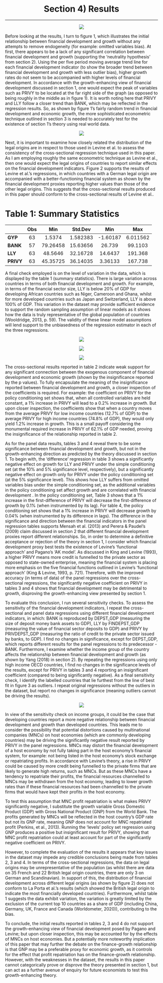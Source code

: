 <h1 align="center"> Section 4) Results </h1> 
<hr />  

<p align="center">
  <img src="https://user-images.githubusercontent.com/79361165/108626767-c155ea80-7449-11eb-8a92-d477e2b30b44.JPG">
</p>

Before looking at the results, I turn to figure 1, which illustrates the initial relationship between financial development and growth without any attempts to remove endogeneity (for example: omitted variables bias). At first, there appears to be a lack of any significant correlation between financial development and growth (supporting the ‘neutrality hypothesis’ from section 2). Using the per five period moving average trend line for each financial development indicator (to show the broader trend between financial development and growth with less outlier bias), higher growth rates do not seem to be accompanied with higher levels of financial development. In accordance with the growth-enhancing view of financial development discussed in section 1, one would expect the peak of variables such as PRIVY to be located at the far right side of the graph (as opposed to being roughly in the middle as in figure 1). It is worth noting here that PRIVY and LLY follow a closer trend than BANK, which may be reflected in the regression results. So, as shown by figure 1’s fairly random trend in financial development and economic growth, the more sophisticated econometric technique outlined in section 3 is needed to accurately test for the existence of section 1’s theory using real world data.  

<p align="center">
  <img src="https://user-images.githubusercontent.com/79361165/108626833-32959d80-744a-11eb-91bc-b3c217508c1d.JPG">
</p>

Next, it is important to examine how closely related the distribution of the legal origins are in respect to those used in Levine et al. to assess the consistency of the cross-sectional regression technique used in this paper. As I am employing roughly the same econometric technique as Levine et al., then one would expect the legal origins of countries to report similar effects on the financial development indicators. Figure 2 supports the results of Levine et al.’s regressions, in which countries with a German legal origin are accompanied with a better-functioning financial system as shown by the financial development proxies reporting higher values than those of the other legal origins. This suggests that the cross-sectional results produced in this paper should conform to the cross-sectional results of Levine et al..

 <h1 align="left"> Table 1: Summary Statistics </h1> 

|          | **Obs** | **Min** | **Std.Dev** | **Min**  | **Max** |
|----------|  :---:  |  :---:  |     :---:   |  :---:   |  :---:  |
| **GYP**  | 63      | 1.5374  | 1.582383    | -1.60187 | 6.011562|
| **BANK** | 57      | 79.26458| 15.63656    | 26.739   | 99.1103 |
| **LLY**  | 63      | 48.5646 | 32.16728    | 14.6437  | 191.368 |
| **PRIVY**| 63      | 45.35725| 36.14035    | 3.36133  | 167.738 |

A final check employed is on the level of variation in the data, which is displayed by the table 1 (summary statistics). There is large variation across countries in terms of both financial development and growth. For example, in terms of the financial sector size, LLY is below 20% of GDP for developing African countries such as Niger, Cameroon and Ghana, whilst for more developed countries such as Japan and Switzerland, LLY is above 100% of GDP.  This variation in the dataset may provide sufficient evidence to support the random sampling assumption of linear models as it shows how the data is truly representative of the global population of countries (Wooldridge, 2013, p. 59). The validity of these linear model assumptions will lend support to the unbiasedness of the regression estimator in each of the three regressions.  

<p align="center">
  <img src="https://user-images.githubusercontent.com/79361165/108627539-067c1b80-744e-11eb-8e49-a44ae254144e.JPG">
</p>

<p align="center">
  <img src="https://user-images.githubusercontent.com/79361165/108627586-578c0f80-744e-11eb-95b2-23c6c7356114.JPG">
</p>

<p align="center">
  <img src="https://user-images.githubusercontent.com/79361165/108627629-8904db00-744e-11eb-869e-5a00aa4b8f05.JPG">
</p>

The cross-sectional results reported in table 2 indicate weak support for any significant connection between the exogenous component of financial development and economic growth (shown by the insignificance reported by the p values). To fully encapsulate the meaning of the insignificance reported between financial development and growth, a closer inspection of the coefficients is required. For example: the coefficient on PRIVY for the policy conditioning set shows that, when all controlled variables are held constant, a 1% increase in PRIVY will lead to a 0.2% increase in growth. But upon closer inspection, the coefficients show that when a country moves from the average PRIVY for low income countries (12.7% of GDP) to the average PRIVY for high income countries (74.8% of GDP), they would only yield 1.2% increase in growth. This is a small payoff considering the monumental required increase in PRIVY of 62.1% of GDP needed, proving the insignificance of the relationship reported in table 2.  

As for the panel data results, tables 3 and 4 reveal there to be some significance between financial development and growth, but not in the growth-enhancing direction as predicted by the theory discussed in section 1. To begin with, the ‘difference’ regression in table 3 shows a significantly negative effect on growth for LLY and PRIVY under the simple conditioning set (at the 10% and 5% significance level, respectively), but a significantly negative effect on growth only for PRIVY under the policy conditioning set (at the 5% significance level). This shows how LLY suffers from omitted variables bias under the simple conditioning set, as the additional variables in the policy conditioning set affect growth and are correlated with financial development . In the policy conditioning set, Table 3 shows that a 1% increase in the first-difference of PRIVY will decrease the first-difference of growth by 0.1% (when instrumented by its lag). For table 4, the policy conditioning set shows that a 1% increase in PRIVY will decrease growth by 0.04% (when instrumented by its difference in lags). The difference in the significance and direction between the financial indicators in the panel regression tables supports Mensah et al. (2013) and Perera & Paudel’s (2009) claim discussed in section 2 that different financial development proxies report different relationships. So, in order to determine a definitive acceptance or rejection of the theory in section 1, I consider which financial development proxy best tests the existence of Levine’s ‘functional approach’ and Pagano’s ‘AK model’. As discussed in King and Levine (1993), a higher PRIVY means more credit is funnelled to the private sector as opposed to state-owned enterprise, meaning the financial system is placing more emphasis on the five financial functions outlined in Levine’s ‘functional approach’  (King & Levine, 1993, p. 721). Therefore, with the improved accuracy (in terms of data) of the panel regressions over the cross-sectional regressions, the significantly negative coefficient on PRIVY in tables 3 and 4 shows that financial development may be detrimental to growth, disproving the growth-enhancing view presented by section 1.  

To evaluate this conclusion, I run several sensitivity checks. To assess the sensitivity of the financial development indicators, I repeat the cross-sectional and panel data regressions using different financial development indicators, in which: BANK is reproduced by DEPST_GDP (measuring the size of deposit money bank assets to GDP), LLY by FINDEPST_GDP (measuring the value of financial sector deposits to GDP) and PRIVY by PRIVDEPST_GDP (measuring the ratio of credit to the private sector issued by banks, to GDP).  I find no changes in significance, except for DEPST_GDP, which reports different results for the panel regressions to its predecessor -  BANK. Furthermore, I examine whether the income group of the country affects the relationship between financial development and growth (as shown by Yang (2018) in section 2). By repeating the regressions using only high income OECD countries, I find no changes in the significance levels of the results, except for PRIVY in tables 3 and 4 reporting an insignificant coefficient (compared to being significantly negative). As a final sensitivity check, I identify the labelled countries that lie furthest from the line of best fit in figure 3 as outliers. I repeat original regressions without the outliers in the dataset, but report no changes in significance (meaning outliers cannot be driving the results).  

<p align="center">
  <img src="https://user-images.githubusercontent.com/79361165/108627688-d1bc9400-744e-11eb-96c0-fc30d86f325f.JPG">
</p>

In view of the sensitivity check on income groups, it could be the case that developing countries report a more negative relationship between financial development and growth than developed countries. This leads me to consider the possibility that potential distortions caused by multinational companies (MNCs) on host economies (which are commonly developing countries) may be driving the significantly negative result reported by PRIVY in the panel regressions. MNCs may distort the financial development of a host economy by not fully taking part in the host economy’s financial system, for example: not being listed in the host economy’s stock exchange or repatriating profits. In accordance with Levine’s theory, a rise in PRIVY could be caused by more credit being funnelled to the private firms that are likely to generate high returns, such as MNCs. But as these MNCs have a tendency to repatriate their profits, the financial resources channelled to MNCs may be withdrawn from the host economy, leading to lower growth rates than if these financial resources had been channelled to the private firms that would have kept their profits in the host economy.  

To test this assumption that MNC profit repatriation is what makes PRIVY significantly negative, I substitute the growth variable Gross Domestic Product (GDP) with Gross National Product (GNP)  from the World Bank. The profits generated by MNCs will be reflected in the host country’s GDP rate but not its GNP rate, meaning GNP does not account for MNC repatriated profit (Perkins, et al., 2013). Running the ‘levels’ policy set regression using GNP produces a positive but insignificant result for PRIVY, showing that MNC profit repatriation could at least account for part of the significantly negative coefficient on PRIVY.  

However, to complete the evaluation of the results it appears that key issues in the dataset may impede any credible conclusions being made from tables 2, 3 and 4. In terms of the cross-sectional regressions, the data on legal origins may be unrepresentative of the population (as whilst there are data on 35 French and 22 British legal origin countries, there are only 3 on German and Scandinavian). In support of this, the distribution of financial development across different legal origins (as shown by figure 2) does not conform to La Porta et al.’s results (which showed the British legal origin to indicate the most financially developed countries). Furthermore, whilst table 1 suggests the data exhibit variation, the variation is greatly limited by the exclusion of the current top 10 countries as a share of GDP (including China, Germany, UK, France and Canada (Worldometer, 2020)), contributing to the bias.  

To conclude, the initial results reported in tables 2, 3 and 4 do not support the growth-enhancing view of financial development posed by Pagano and Levine; but upon closer inspection, this may be accounted for by the effects of MNCs on host economies. But a potentially more noteworthy implication of this paper that may further the debate on the finance-growth relationship is that GNP may be a preferable proxy for economic growth, as it controls for the effect that profit repatriation has on the finance-growth relationship. However, with the weaknesses in the dataset, the results in this paper cannot categorically prove or disprove the theory presented in section 1, but can act as a further avenue of enquiry for future economists to test this growth-enhancing theory.  
